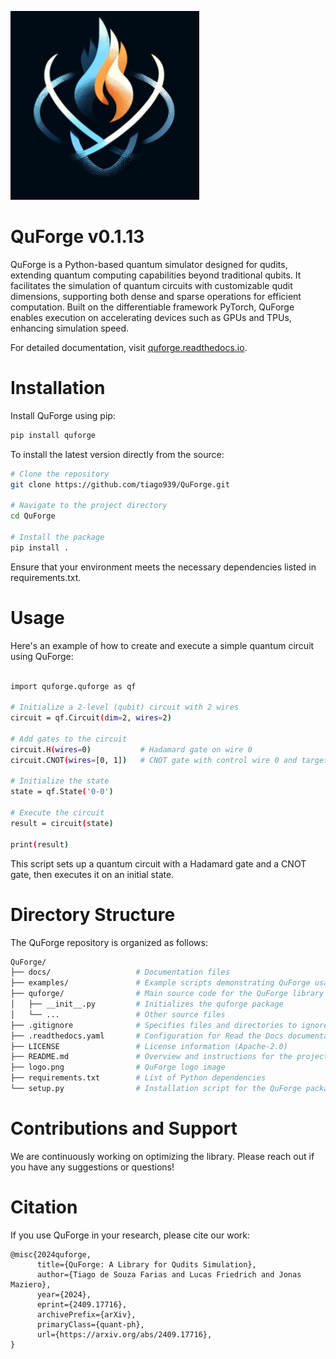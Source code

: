 ![QuForge Logo](https://github.com/tiago939/QuForge/blob/main/logo.png)

# QuForge v0.1.13
QuForge is a Python-based quantum simulator designed for qudits, extending quantum computing capabilities beyond traditional qubits. It facilitates the simulation of quantum circuits with customizable qudit dimensions, supporting both dense and sparse operations for efficient computation. Built on the differentiable framework PyTorch, QuForge enables execution on accelerating devices such as GPUs and TPUs, enhancing simulation speed.

For detailed documentation, visit [quforge.readthedocs.io](https://quforge.readthedocs.io).

# Installation

Install QuForge using pip:

```bash
pip install quforge
```

To install the latest version directly from the source:


```bash
# Clone the repository
git clone https://github.com/tiago939/QuForge.git

# Navigate to the project directory
cd QuForge

# Install the package
pip install .
```

Ensure that your environment meets the necessary dependencies listed in requirements.txt.

# Usage

Here's an example of how to create and execute a simple quantum circuit using QuForge:

```bash

import quforge.quforge as qf

# Initialize a 2-level (qubit) circuit with 2 wires
circuit = qf.Circuit(dim=2, wires=2)

# Add gates to the circuit
circuit.H(wires=0)           # Hadamard gate on wire 0
circuit.CNOT(wires=[0, 1])   # CNOT gate with control wire 0 and target wire 1

# Initialize the state
state = qf.State('0-0')

# Execute the circuit
result = circuit(state)

print(result)
```

This script sets up a quantum circuit with a Hadamard gate and a CNOT gate, then executes it on an initial state.


# Directory Structure

The QuForge repository is organized as follows:

```bash
QuForge/
├── docs/                   # Documentation files
├── examples/               # Example scripts demonstrating QuForge usage
├── quforge/                # Main source code for the QuForge library
│   ├── __init__.py         # Initializes the quforge package
│   └── ...                 # Other source files
├── .gitignore              # Specifies files and directories to ignore in Git
├── .readthedocs.yaml       # Configuration for Read the Docs documentation hosting
├── LICENSE                 # License information (Apache-2.0)
├── README.md               # Overview and instructions for the project
├── logo.png                # QuForge logo image
├── requirements.txt        # List of Python dependencies
└── setup.py                # Installation script for the QuForge package
```

# Contributions and Support

We are continuously working on optimizing the library. Please reach out if you have any suggestions or questions!


# Citation

If you use QuForge in your research, please cite our work:

```
@misc{2024quforge,
      title={QuForge: A Library for Qudits Simulation},
      author={Tiago de Souza Farias and Lucas Friedrich and Jonas Maziero},
      year={2024},
      eprint={2409.17716},
      archivePrefix={arXiv},
      primaryClass={quant-ph},
      url={https://arxiv.org/abs/2409.17716},
}
```


